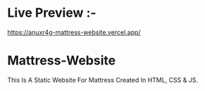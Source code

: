 # Live Preview :-
https://anuxr4g-mattress-website.vercel.app/

# Mattress-Website
This Is A Static Website For Mattress Created In HTML, CSS &amp; JS.
